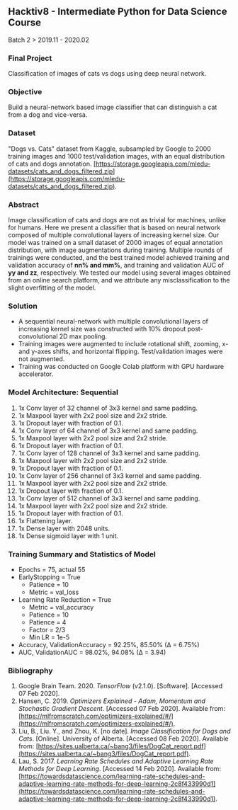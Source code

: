 ## Hacktiv8 - Intermediate Python for Data Science Course
Batch 2 > 2019.11 - 2020.02  

### Final Project 
Classification of images of cats vs dogs using deep neural network.

### Objective
Build a neural-network based image classifier that can distinguish a cat from a dog and vice-versa.

### Dataset
"Dogs vs. Cats" dataset from Kaggle, subsampled by Google to 2000 training images and 1000 test/validation images, with an equal distribution of cats and dogs annotation. [https://storage.googleapis.com/mledu-datasets/cats_and_dogs_filtered.zip](https://storage.googleapis.com/mledu-datasets/cats_and_dogs_filtered.zip). 

### Abstract
Image classification of cats and dogs are not as trivial for machines, unlike for humans. Here we present a classifier that is based on neural network composed of multiple convolutional layers of increasing kernel size. Our model was trained on a small dataset of 2000 images of equal annotation distribution, with image augmentations during training. Multiple rounds of trainings were conducted, and the best trained model achieved training and validation accuracy of **nn% and mm%**, and training and validation AUC of **yy and zz**, respectively. We tested our model using several images obtained from an online search platform, and we attribute any misclassification to the slight overfitting of the model.

### Solution
* A sequential neural-network with multiple convolutional layers of increasing kernel size was constructed with 10% dropout post-convolutional 2D max pooling.  
* Training images were augmented to include rotational shift, zooming, x- and y-axes shifts, and horizontal flipping. Test/validation images were not augmented.  
* Training was conducted on Google Colab platform with GPU hardware accelerator.

### Model Architecture: Sequential
1. 1x Conv layer of 32 channel of 3x3 kernel and same padding.  
2. 1x Maxpool layer with 2x2 pool size and 2x2 stride.
3. 1x Dropout layer with fraction of 0.1.
4. 1x Conv layer of 64 channel of 3x3 kernel and same padding.  
5. 1x Maxpool layer with 2x2 pool size and 2x2 stride.
6. 1x Dropout layer with fraction of 0.1.
7. 1x Conv layer of 128 channel of 3x3 kernel and same padding.
8. 1x Maxpool layer with 2x2 pool size and 2x2 stride.
9. 1x Dropout layer with fraction of 0.1.
7. 1x Conv layer of 256 channel of 3x3 kernel and same padding.
8. 1x Maxpool layer with 2x2 pool size and 2x2 stride.
9. 1x Dropout layer with fraction of 0.1.
10. 1x Conv layer of 512 channel of 3x3 kernel and same padding.
11. 1x Maxpool layer with 2x2 pool size and 2x2 stride.
12. 1x Dropout layer with fraction of 0.1.
13. 1x Flattening layer.
14. 1x Dense layer with 2048 units.
15. 1x Dense sigmoid layer with 1 unit.

### Training Summary and Statistics of Model 
* Epochs = 75, actual 55
* EarlyStopping = True
  * Patience = 10
  * Metric = val_loss
* Learning Rate Reduction = True
  * Metric = val_accuracy
  * Patience = 10
  * Patience = 4  
  * Factor = 2/3
  * Min LR = 1e-5
* Accuracy, ValidationAccuracy = 92.25%, 85.50% (∆ = 6.75%)
* AUC, ValidationAUC = 98.02%, 94.08% (∆ = 3.94)


### Bibliography
1. Google Brain Team. 2020. *TensorFlow* (v2.1.0). [Software]. [Accessed 07 Feb 2020]. 
2. Hansen, C. 2019. *Optimizers Explained - Adam, Momentum and Stochastic Gradient Descent*. [Accessed 07 Feb 2020]. Available from: [https://mlfromscratch.com/optimizers-explained/#/](https://mlfromscratch.com/optimizers-explained/#/).
3. Liu, B., Liu. Y., and Zhou, K. [no date]. *Image Classification for Dogs and Cats*. [Online]. University of Alberta. [Accessed 08 Feb 2020]. Available from: [https://sites.ualberta.ca/~bang3/files/DogCat_report.pdf](https://sites.ualberta.ca/~bang3/files/DogCat_report.pdf). 
4. Lau, S. 2017. *Learning Rate Schedules and Adaptive Learning Rate Methods for Deep Learning*. [Accessed 14 Feb 2020]. Available from: [https://towardsdatascience.com/learning-rate-schedules-and-adaptive-learning-rate-methods-for-deep-learning-2c8f433990d1](https://towardsdatascience.com/learning-rate-schedules-and-adaptive-learning-rate-methods-for-deep-learning-2c8f433990d1).